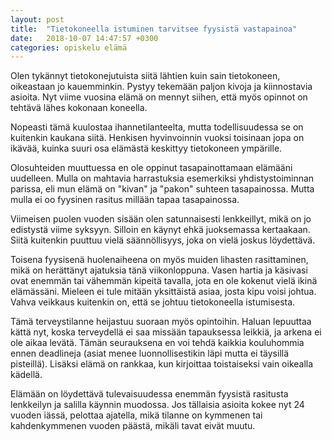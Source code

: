 ```yaml
---
layout: post
title:  "Tietokoneella istuminen tarvitsee fyysistä vastapainoa"
date:   2018-10-07 14:47:57 +0300
categories: opiskelu elämä
---
```

Olen tykännyt tietokonejutuista siitä lähtien kuin sain tietokoneen, oikeastaan jo kauemminkin. Pystyy tekemään paljon kivoja ja kiinnostavia asioita. Nyt viime vuosina elämä on mennyt siihen, että myös opinnot on tehtävä lähes kokonaan koneella.

Nopeasti tämä kuulostaa ihannetilanteelta, mutta todellisuudessa se on kuitenkin kaukana siitä. Henkisen hyvinvoinnin vuoksi toisinaan jopa on ikävää, kuinka suuri osa elämästä keskittyy tietokoneen ympärille.

Olosuhteiden muuttuessa en ole oppinut tasapainottamaan elämääni uudelleen. Mulla on mahtavia harrastuksia esemerkiksi yhdistystoiminnan parissa, eli mun elämä on "kivan" ja "pakon" suhteen tasapainossa. Mutta mulla ei oo fyysinen rasitus millään tapaa tasapainossa.

Viimeisen puolen vuoden sisään olen satunnaisesti lenkkeillyt, mikä on jo edistystä viime syksyyn. Silloin en käynyt ehkä juoksemassa kertaakaan. Siitä kuitenkin puuttuu vielä säännöllisyys, joka on vielä joskus löydettävä.

Toisena fyysisenä huolenaiheena on myös muiden lihasten rasittaminen, mikä on herättänyt ajatuksia tänä viikonloppuna. Vasen hartia ja käsivasi ovat enemmän tai vähemmän kipeitä tavalla, jota en ole kokenut vielä ikinä elämässäni. Mieleen ei tule mitään yksittäistä asiaa, josta kipu voisi johtua. Vahva veikkaus kuitenkin on, että se johtuu tietokoneella istumisesta.

Tämä terveystilanne heijastuu suoraan myös opintoihin. Haluan lepuuttaa kättä nyt, koska terveydellä ei saa missään tapauksessa leikkiä, ja arkena ei ole aikaa levätä. Tämän seurauksena en voi tehdä kaikkia kouluhommia ennen deadlineja (asiat menee luonnollisestikin läpi mutta ei täysillä pisteillä). Lisäksi elämä on rankkaa, kun kirjoittaa toistaiseksi vain oikealla kädellä.

Elämään on löydettävä tulevaisuudessa enemmän fyysistä rasitusta lenkkeilyn ja salilla käynnin muodossa. Jos tällaisia asioita kokee nyt 24 vuoden iässä, pelottaa ajatella, mikä tilanne on kymmenen tai kahdenkymmenen vuoden päästä, mikäli tavat eivät muutu.